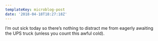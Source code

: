 ```yaml
---
templateKey: microblog-post
date: '2018-04-18T18:27:18Z'
---
```


I’m out sick today so there’s nothing to distract me from eagerly awaiting the UPS truck (unless you count this awful cold).

